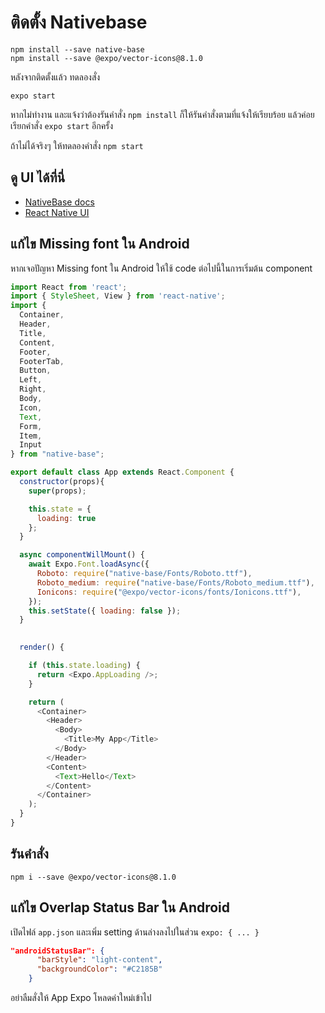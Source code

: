 
# ติดตั้ง Nativebase

```
npm install --save native-base 
npm install --save @expo/vector-icons@8.1.0
```

หลังจากติดตั้งแล้ว ทดลองสั่ง 

```
expo start
```

หากไม่ทำงาน และแจ้งว่าต้องรันคำสั่ง `npm install` ก็ให้รันคำสั่งตามที่แจ้งให้เรียบร้อย แล้วค่อยเรียกคำสั่ง `expo start` อีกครั้ง

ถ้าไม่ได้จริงๆ ให้ทดลองคำสั่ง `npm start`

## ดู UI ได้ที่นี่ 

- [NativeBase docs](https://docs.nativebase.io/Components.html#Components)
- [React Native UI](https://facebook.github.io/react-native/docs/getting-started)


## แก้ไข Missing font ใน Android

หากเจอปัญหา Missing font ใน Android ให้ใช้ code ต่อไปนี้ในการเริ่มต้น component

```javascript
import React from 'react';
import { StyleSheet, View } from 'react-native';
import {
  Container,
  Header,
  Title,
  Content,
  Footer,
  FooterTab,
  Button,
  Left,
  Right,
  Body,
  Icon,
  Text,
  Form,
  Item,
  Input
} from "native-base";

export default class App extends React.Component {
  constructor(props){
    super(props);

    this.state = {
      loading: true
    };
  }

  async componentWillMount() {
    await Expo.Font.loadAsync({
      Roboto: require("native-base/Fonts/Roboto.ttf"),
      Roboto_medium: require("native-base/Fonts/Roboto_medium.ttf"),
      Ionicons: require("@expo/vector-icons/fonts/Ionicons.ttf"),
    });
    this.setState({ loading: false });
  }
  

  render() {

    if (this.state.loading) {
      return <Expo.AppLoading />;
    }

    return (
      <Container>
        <Header>
          <Body>
            <Title>My App</Title>
          </Body>
        </Header>
        <Content>
          <Text>Hello</Text>
        </Content>
      </Container>
    );
  }
}
```

## รันคำสั่ง

```
npm i --save @expo/vector-icons@8.1.0
```

## แก้ไข Overlap Status Bar ใน Android

เปิดไฟล์ `app.json` และเพิ่ม setting ด้านล่างลงไปในส่วน `expo: { ... }`

```json
"androidStatusBar": {
      "barStyle": "light-content",
      "backgroundColor": "#C2185B"
    }
```

อย่าลืมสั่งให้ App Expo โหลดค่าใหม่เข้าไป
